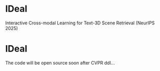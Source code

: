 # IDeal
Interactive Cross-modal Learning for Text-3D Scene Retrieval (NeurIPS 2025)

# IDeal
The code will be open source soon after CVPR ddl...
